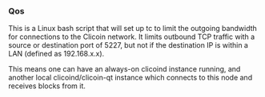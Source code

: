 ### Qos ###

This is a Linux bash script that will set up tc to limit the outgoing bandwidth for connections to the Clicoin network. It limits outbound TCP traffic with a source or destination port of 5227, but not if the destination IP is within a LAN (defined as 192.168.x.x).

This means one can have an always-on clicoind instance running, and another local clicoind/clicoin-qt instance which connects to this node and receives blocks from it.
